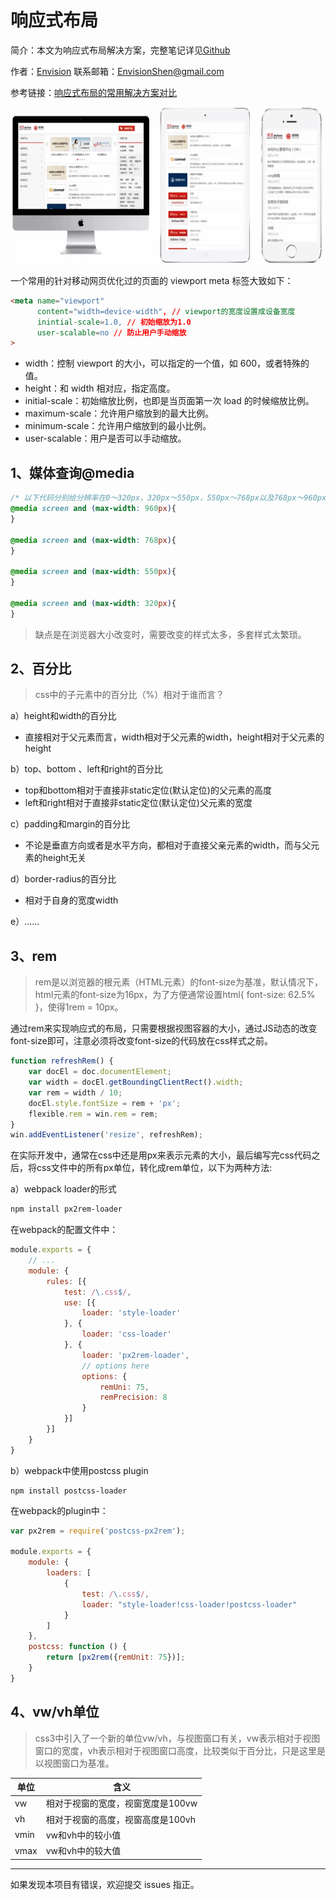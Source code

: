 # 响应式布局

简介：本文为响应式布局解决方案，完整笔记详见[Github](https://github.com/MrEnvision/Front-end_learning_notes)

作者：[Envision](https://github.com/MrEnvision)         联系邮箱：[EnvisionShen@gmail.com](mailto:EnvisionShen@gmail.com)

参考链接：[响应式布局的常用解决方案对比](https://github.com/forthealllight/blog/issues/13)



<img src="img/pic5.png" height=250/>

一个常用的针对移动网页优化过的页面的 viewport meta 标签大致如下：

```html
<meta name="viewport" 
      content="width=device-width", // viewport的宽度设置成设备宽度
      inintial-scale=1.0, // 初始缩放为1.0
      user-scalable=no // 防止用户手动缩放
>
```

- width：控制 viewport 的大小，可以指定的一个值，如 600，或者特殊的值。
- height：和 width 相对应，指定高度。
- initial-scale：初始缩放比例，也即是当页面第一次 load 的时候缩放比例。
- maximum-scale：允许用户缩放到的最大比例。
- minimum-scale：允许用户缩放到的最小比例。
- user-scalable：用户是否可以手动缩放。





## 1、媒体查询@media

```css
/* 以下代码分别给分辨率在0～320px，320px～550px，550px～768px以及768px～960px的屏幕设置样式 */
@media screen and (max-width: 960px){
}

@media screen and (max-width: 768px){ 
}

@media screen and (max-width: 550px){ 
}

@media screen and (max-width: 320px){
}
```

> 缺点是在浏览器大小改变时，需要改变的样式太多，多套样式太繁琐。

## 2、百分比

> css中的子元素中的百分比（%）相对于谁而言？

a）height和width的百分比

- 直接相对于父元素而言，width相对于父元素的width，height相对于父元素的height

b）top、bottom 、left和right的百分比

- top和bottom相对于直接非static定位(默认定位)的父元素的高度
- left和right相对于直接非static定位(默认定位)父元素的宽度

c）padding和margin的百分比

- 不论是垂直方向或者是水平方向，都相对于直接父亲元素的width，而与父元素的height无关

d）border-radius的百分比

- 相对于自身的宽度width

e）......

## 3、rem

> rem是以浏览器的根元素（HTML元素）的font-size为基准，默认情况下，html元素的font-size为16px，为了方便通常设置html{ font-size: 62.5% }，使得1rem = 10px。

通过rem来实现响应式的布局，只需要根据视图容器的大小，通过JS动态的改变font-size即可，注意必须将改变font-size的代码放在css样式之前。

```javascript
function refreshRem() {
    var docEl = doc.documentElement;
    var width = docEl.getBoundingClientRect().width;
    var rem = width / 10;
    docEl.style.fontSize = rem + 'px';
    flexible.rem = win.rem = rem;
}
win.addEventListener('resize', refreshRem);
```

在实际开发中，通常在css中还是用px来表示元素的大小，最后编写完css代码之后，将css文件中的所有px单位，转化成rem单位，以下为两种方法:

a）webpack loader的形式

```sh
npm install px2rem-loader
```

在webpack的配置文件中：

```javascript
module.exports = {
    // ...
    module: {
        rules: [{
            test: /\.css$/,
            use: [{
                loader: 'style-loader'
            }, {
                loader: 'css-loader'
            }, {
                loader: 'px2rem-loader',
                // options here
                options: {
                    remUni: 75,
                    remPrecision: 8
                }
            }]
        }]
    }
}
```

b）webpack中使用postcss plugin

```shell
npm install postcss-loader
```

在webpack的plugin中：

```javascript
var px2rem = require('postcss-px2rem');

module.exports = {
    module: {
        loaders: [
            {
                test: /\.css$/,
                loader: "style-loader!css-loader!postcss-loader"
            }
        ]
    },
    postcss: function () {
        return [px2rem({remUnit: 75})];
    }
}
```

## 4、vw/vh单位

> css3中引入了一个新的单位vw/vh，与视图窗口有关，vw表示相对于视图窗口的宽度，vh表示相对于视图窗口高度，比较类似于百分比，只是这里是以视图窗口为基准。

| 单位 | 含义                              |
| ---- | --------------------------------- |
| vw   | 相对于视窗的宽度，视窗宽度是100vw |
| vh   | 相对于视窗的高度，视窗高度是100vh |
| vmin | vw和vh中的较小值                  |
| vmax | vw和vh中的较大值                  |



------

如果发现本项目有错误，欢迎提交 issues 指正。
